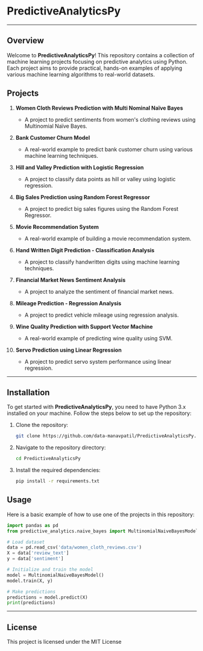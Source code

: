 # PredictiveAnalyticsPy

---
## Overview

Welcome to **PredictiveAnalyticsPy**! This repository contains a collection of machine learning projects focusing on predictive analytics using Python. Each project aims to provide practical, hands-on examples of applying various machine learning algorithms to real-world datasets.

## Projects

1. **Women Cloth Reviews Prediction with Multi Nominal Naïve Bayes**
    - A project to predict sentiments from women's clothing reviews using Multinomial Naïve Bayes.
    
2. **Bank Customer Churn Model**
    - A real-world example to predict bank customer churn using various machine learning techniques.
    
3. **Hill and Valley Prediction with Logistic Regression**
    - A project to classify data points as hill or valley using logistic regression.
    
4. **Big Sales Prediction using Random Forest Regressor**
    - A project to predict big sales figures using the Random Forest Regressor.
    
5. **Movie Recommendation System**
    - A real-world example of building a movie recommendation system.
    
6. **Hand Written Digit Prediction - Classification Analysis**
    - A project to classify handwritten digits using machine learning techniques.
    
7. **Financial Market News Sentiment Analysis**
    - A project to analyze the sentiment of financial market news.
    
8. **Mileage Prediction - Regression Analysis**
    - A project to predict vehicle mileage using regression analysis.
    
9. **Wine Quality Prediction with Support Vector Machine**
    - A real-world example of predicting wine quality using SVM.
    
10. **Servo Prediction using Linear Regression**
    - A project to predict servo system performance using linear regression.

---
## Installation

To get started with **PredictiveAnalyticsPy**, you need to have Python 3.x installed on your machine. Follow the steps below to set up the repository:

1. Clone the repository:
    ```sh
    git clone https://github.com/data-manavpatil/PredictiveAnalyticsPy.git
    ```
2. Navigate to the repository directory:
    ```sh
    cd PredictiveAnalyticsPy
    ```
3. Install the required dependencies:
    ```sh
    pip install -r requirements.txt
    ```

## Usage

Here is a basic example of how to use one of the projects in this repository:

```python
import pandas as pd
from predictive_analytics.naive_bayes import MultinomialNaiveBayesModel

# Load dataset
data = pd.read_csv('data/women_cloth_reviews.csv')
X = data['review_text']
y = data['sentiment']

# Initialize and train the model
model = MultinomialNaiveBayesModel()
model.train(X, y)

# Make predictions
predictions = model.predict(X)
print(predictions)
```
---
## License
This project is licensed under the MIT License

